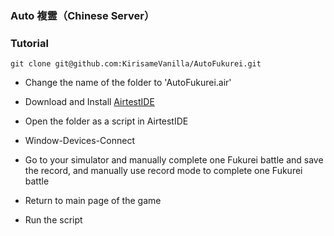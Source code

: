 ### Auto 複霊（Chinese Server）

### Tutorial
`git clone git@github.com:KirisameVanilla/AutoFukurei.git`

- Change the name of the folder to 'AutoFukurei.air'

- Download and Install [AirtestIDE](https://airtest.netease.com/)

- Open the folder as a script in AirtestIDE

- Window-Devices-Connect

- Go to your simulator and manually complete one Fukurei battle and save the record, and manually use record mode to complete one Fukurei battle
- Return to main page of the game
- Run the script